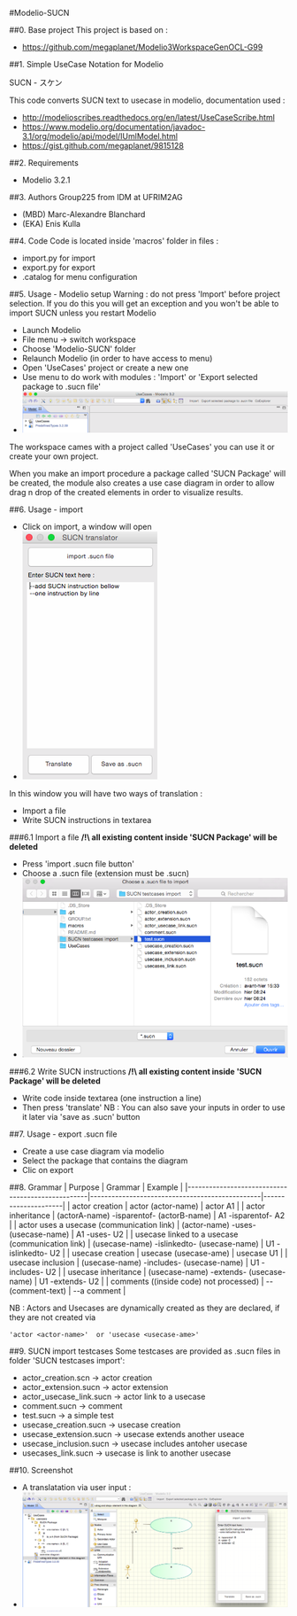 #Modelio-SUCN

##0. Base project
This project is based on :
- https://github.com/megaplanet/Modelio3WorkspaceGenOCL-G99

##1. Simple UseCase Notation for Modelio

SUCN - スケン

This code converts SUCN text to usecase in modelio, documentation used :
- http://modelioscribes.readthedocs.org/en/latest/UseCaseScribe.html
- https://www.modelio.org/documentation/javadoc-3.1/org/modelio/api/model/IUmlModel.html
- https://gist.github.com/megaplanet/9815128

##2. Requirements
- Modelio 3.2.1

##3. Authors
Group225 from IDM at UFRIM2AG
- (MBD) Marc-Alexandre Blanchard
- (EKA) Enis Kulla 

##4. Code 
Code is located inside 'macros' folder
in files :
- import.py for import
- export.py for export
- .catalog for menu configuration

##5. Usage - Modelio setup
Warning : do not press 'Import' before project selection. If you do this you will get an exception and you won't be able to import SUCN unless you restart Modelio
- Launch Modelio
- File menu -> switch workspace
- Choose 'Modelio-SUCN' folder
- Relaunch Modelio (in order to have access to menu)
- Open 'UseCases' project or create a new one
- Use menu to do work with modules : 'Import' or 'Export selected package to .sucn file'
- ![alt text](screenshots/menu.png "menu screenshot")

The workspace cames with a project called 'UseCases' you can use it or create your own project. 

When you make an import procedure a package called 'SUCN Package' will be created, the module also creates a use case diagram in order to allow drag n drop of the created elements in order to visualize results.

##6. Usage - import
- Click on import, a window will open
- ![alt text](screenshots/mw.png "mainwindow screenshot")

In this window you will have two ways of translation :
- Import a file
- Write SUCN instructions in textarea

###6.1 Import a file
**/!\ all existing content inside 'SUCN Package' will be deleted**
- Press 'import .sucn file button'
- Choose a .sucn file (extension must be .sucn)
- ![alt text](screenshots/fd.png "filedialog sreenshot")

###6.2 Write SUCN instructions
**/!\ all existing content inside 'SUCN Package' will be deleted**
- Write code inside textarea (one instruction a line)
- Then press 'translate'
NB : You can also save your inputs in order to use it later via 'save as .sucn' button

##7. Usage - export .sucn file
- Create a use case diagram via modelio
- Select the package that contains the diagram
- Clic on export

##8. Grammar
| Purpose                                          | Grammar                                        | Example             |
|--------------------------------------------------|------------------------------------------------|---------------------|
| actor creation                                   | actor (actor-name)                             | actor A1            |
| actor inheritance                                | (actorA-name) -isparentof- (actorB-name)       | A1 -isparentof- A2  |
| actor uses a usecase        (communication link) | (actor-name) -uses- (usecase-name)             | A1 -uses- U2        |
| usecase linked to a usecase (communication link) | (usecase-name) -islinkedto- (usecase-name)     | U1 -islinkedto- U2  |
| usecase creation                                 | usecase (usecase-ame)                          | usecase U1          |
| usecase inclusion                                | (usecase-name) -includes- (usecase-name)       | U1 -includes- U2    |
| usecase inheritance                              | (usecase-name) -extends- (usecase-name)        | U1 -extends- U2     |
| comments ((inside code) not processed)           | --(comment-text)                               | --a comment         |

NB : Actors and Usecases are dynamically created as they are declared, if they are not created via 
```
'actor <actor-name>'  or 'usecase <usecase-ame>'
```

##9. SUCN import testcases
Some testcases are provided as .sucn files in folder 'SUCN testcases import':
- actor_creation.scn -> actor creation
- actor_extension.sucn -> actor extension
- actor_usecase_link.sucn -> actor link to a usecase
- comment.sucn -> comment
- test.sucn -> a simple test
- usecase_creation.sucn -> usecase creation
- usecase_extension.sucn -> usecase extends another useace
- usecase_inclusion.sucn -> usecase includes antoher usecase
- usecases_link.sucn -> usecase is link to another usecase

##10. Screenshot
- A translatation via user input :
- ![alt text](screenshots/sample1.png "sample 1")


